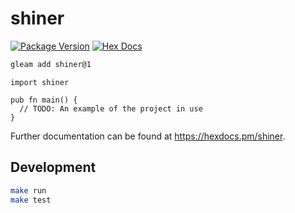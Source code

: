 # shiner

[![Package Version](https://img.shields.io/hexpm/v/shiner)](https://hex.pm/packages/shiner)
[![Hex Docs](https://img.shields.io/badge/hex-docs-ffaff3)](https://hexdocs.pm/shiner/)

```sh
gleam add shiner@1
```
```gleam
import shiner

pub fn main() {
  // TODO: An example of the project in use
}
```

Further documentation can be found at <https://hexdocs.pm/shiner>.

## Development

```sh
make run
make test
```
